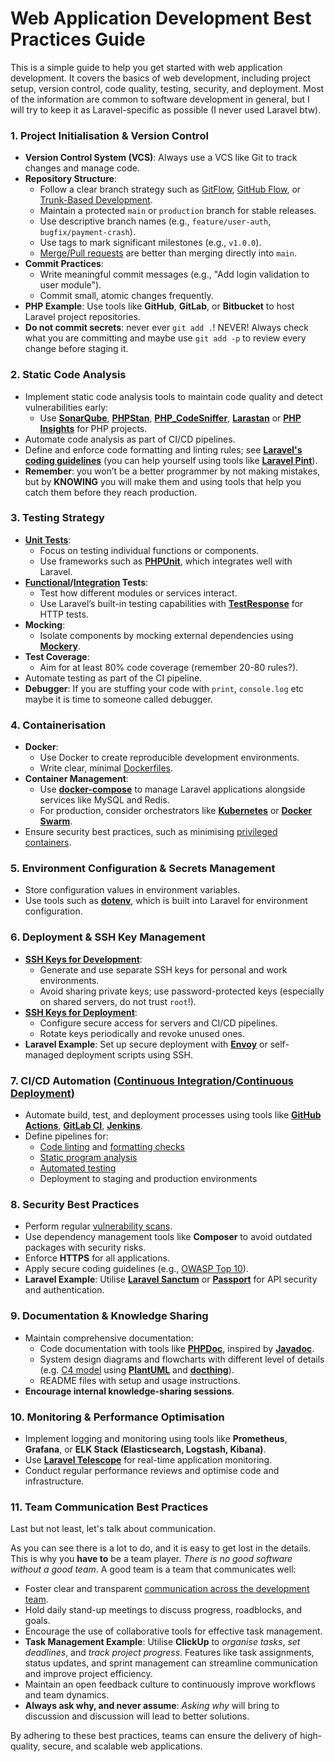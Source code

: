 # **Web Application Development Best Practices Guide**

This is a simple guide to help you get started with web application development. It covers the basics of web development, including project setup, version control, code quality, testing, security, and deployment. Most of the information are common to software development in general, but I will try to keep it as Laravel-specific as possible (I never used Laravel btw).

### 1. **Project Initialisation & Version Control**

- **Version Control System (VCS)**: Always use a VCS like Git to track changes and manage code.
- **Repository Structure**:
  - Follow a clear branch strategy such as [GitFlow](https://www.atlassian.com/git/tutorials/comparing-workflows/gitflow-workflow), [GitHub Flow](https://docs.github.com/en/get-started/using-github/github-flow), or [Trunk-Based Development](https://trunkbaseddevelopment.com/).
  - Maintain a protected `main` or `production` branch for stable releases.
  - Use descriptive branch names (e.g., `feature/user-auth`, `bugfix/payment-crash`).
  - Use tags to mark significant milestones (e.g., `v1.0.0`).
  - [Merge/Pull requests](https://stackoverflow.com/questions/23076923/what-is-a-merge-request#answer-36666408) are better than merging directly into `main`.
- **Commit Practices**:
  - Write meaningful commit messages (e.g., "Add login validation to user module").
  - Commit small, atomic changes frequently.
- **PHP Example**: Use tools like **GitHub**, **GitLab**, or **Bitbucket** to host Laravel project repositories.
- **Do not commit secrets**: never ever `git add .`! NEVER! Always check what you are committing and maybe use `git add -p` to review every change before staging it.

### 2. **Static Code Analysis**

- Implement static code analysis tools to maintain code quality and detect vulnerabilities early:
  - Use [**SonarQube**](https://www.sonarsource.com/products/sonarqube/), [**PHPStan**](https://github.com/nunomaduro/larastan), [**PHP_CodeSniffer**](https://github.com/squizlabs/PHP_CodeSniffer), [**Larastan**](https://github.com/larastan/larastan) or [**PHP Insights**](https://github.com/nunomaduro/phpinsights) for PHP projects.
- Automate code analysis as part of CI/CD pipelines.
- Define and enforce code formatting and linting rules; see [**Laravel's coding guidelines**](https://xqsit94.github.io/laravel-coding-guidelines/) (you can help yourself using tools like [**Laravel Pint**](https://github.com/laravel/pint)).
- **Remember**: you won’t be a better programmer by not making mistakes, but by **KNOWING** you will make them and using tools that help you catch them before they reach production.

### 3. **Testing Strategy**

- [**Unit Tests**](https://it.wikipedia.org/wiki/Unit_testing):
  - Focus on testing individual functions or components.
  - Use frameworks such as [**PHPUnit**](https://phpunit.de/index.html), which integrates well with Laravel.
- **[Functional](https://en.wikipedia.org/wiki/Functional_testing)/[Integration](https://en.wikipedia.org/wiki/Integration_testing) Tests**:
  - Test how different modules or services interact.
  - Use Laravel’s built-in testing capabilities with [**TestResponse**](https://laravel.com/api/11.x/Illuminate/Testing/TestResponse.html) for HTTP tests.
- **Mocking**:
  - Isolate components by mocking external dependencies using [**Mockery**](https://github.com/mockery/mockery).
- **Test Coverage**:
  - Aim for at least 80% code coverage (remember 20-80 rules?).
- Automate testing as part of the CI pipeline.
- **Debugger**: If you are stuffing your code with `print`, `console.log` etc maybe it is time to someone called debugger.

### 4. **Containerisation**

- **Docker**:
  - Use Docker to create reproducible development environments.
  - Write clear, minimal [Dockerfiles](https://docs.docker.com/build/concepts/dockerfile/).
- **Container Management**:
  - Use [**docker-compose**](https://docs.docker.com/compose/) to manage Laravel applications alongside services like MySQL and Redis.
  - For production, consider orchestrators like [**Kubernetes**](https://kubernetes.io/it/) or [**Docker Swarm**](https://docs.docker.com/engine/swarm/).
- Ensure security best practices, such as minimising [privileged containers](https://docs.docker.com/reference/cli/docker/container/run/#privileged).

### 5. **Environment Configuration & Secrets Management**

- Store configuration values in environment variables.
- Use tools such as [**dotenv**](https://www.npmjs.com/package/dotenv), which is built into Laravel for environment configuration.

### 6. **Deployment & SSH Key Management**

- [**SSH Keys for Development**](https://docs.github.com/en/authentication/connecting-to-github-with-ssh/adding-a-new-ssh-key-to-your-github-account):
  - Generate and use separate SSH keys for personal and work environments.
  - Avoid sharing private keys; use password-protected keys (especially on shared servers, do not trust `root`!).
- [**SSH Keys for Deployment**](https://docs.github.com/en/authentication/connecting-to-github-with-ssh/managing-deploy-keys):
  - Configure secure access for servers and CI/CD pipelines.
  - Rotate keys periodically and revoke unused ones.
- **Laravel Example**: Set up secure deployment with [**Envoy**](https://github.com/laravel/envoy) or self-managed deployment scripts using SSH.

### 7. **CI/CD Automation ([Continuous Integration](https://en.wikipedia.org/wiki/Continuous_integration)/[Continuous Deployment](https://en.wikipedia.org/wiki/Continuous_deployment))**

- Automate build, test, and deployment processes using tools like [**GitHub Actions**](https://docs.github.com/en/actions/about-github-actions/understanding-github-actions), [**GitLab CI**](https://docs.gitlab.com/ee/ci/), [**Jenkins**](https://www.jenkins.io/).
- Define pipelines for:
  - [Code linting](https://en.wikipedia.org/wiki/Lint_(software)) and [formatting checks](https://prettier.io/)
  - [Static program analysis](https://en.wikipedia.org/wiki/Static_program_analysis)
  - [Automated testing](https://en.wikipedia.org/wiki/Test_automation)
  - Deployment to staging and production environments

### 8. **Security Best Practices**

- Perform regular [vulnerability scans](https://owasp.org/www-community/Vulnerability_Scanning_Tools).
- Use dependency management tools like **Composer** to avoid outdated packages with security risks.
- Enforce **HTTPS** for all applications.
- Apply secure coding guidelines (e.g., [OWASP Top 10](https://owasp.org/www-project-top-ten/)).
- **Laravel Example**: Utilise [**Laravel Sanctum**](https://laravel.com/docs/11.x/sanctum) or [**Passport**](https://www.passportjs.org/docs/) for API security and authentication.

### 9. **Documentation & Knowledge Sharing**

- Maintain comprehensive documentation:
  - Code documentation with tools like [**PHPDoc**](https://en.wikipedia.org/wiki/PHPDoc), inspired by [**Javadoc**](https://en.wikipedia.org/wiki/Javadoc).
  - System design diagrams and flowcharts with different level of details (e.g. [C4 model](https://c4model.com/) using [**PlantUML**](https://plantuml.com/) and [**docthing**](https://github.com/ferdiu/docthing/)).
  - README files with setup and usage instructions.
- **Encourage internal knowledge-sharing sessions**.

### 10. **Monitoring & Performance Optimisation**

- Implement logging and monitoring using tools like **Prometheus**, **Grafana**, or **ELK Stack (Elasticsearch, Logstash, Kibana)**.
- Use [**Laravel Telescope**](https://laravel.com/docs/11.x/telescope) for real-time application monitoring.
- Conduct regular performance reviews and optimise code and infrastructure.

### 11. **Team Communication Best Practices**

Last but not least, let's talk about communication.

As you can see there is a lot to do, and it is easy to get lost in the details. This is why you **have to** be a team player. _There is no good software without a good team_. A good team is a team that communicates well:
- Foster clear and transparent [communication across the development team](https://fullscale.io/blog/effective-communication-in-software-development/).
- Hold daily stand-up meetings to discuss progress, roadblocks, and goals.
- Encourage the use of collaborative tools for effective task management.
- **Task Management Example**: Utilise **ClickUp** to _organise tasks_, _set deadlines_, and _track project progress_. Features like task assignments, status updates, and sprint management can streamline communication and improve project efficiency.
- Maintain an open feedback culture to continuously improve workflows and team dynamics.
- **Always ask why, and never assume**: _Asking why_ will bring to discussion and discussion will lead to better solutions.

By adhering to these best practices, teams can ensure the delivery of high-quality, secure, and scalable web applications.
